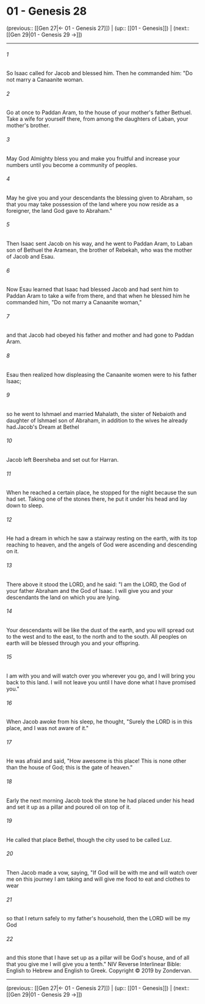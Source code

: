 # 01 - Genesis 28

(previous:: [[Gen 27|← 01 - Genesis 27]]) | (up:: [[01 - Genesis]]) | (next:: [[Gen 29|01 - Genesis 29 →]])

***


###### 1 
So Isaac called for Jacob and blessed him. Then he commanded him: "Do not marry a Canaanite woman. 

###### 2 
Go at once to Paddan Aram, to the house of your mother's father Bethuel. Take a wife for yourself there, from among the daughters of Laban, your mother's brother. 

###### 3 
May God Almighty bless you and make you fruitful and increase your numbers until you become a community of peoples. 

###### 4 
May he give you and your descendants the blessing given to Abraham, so that you may take possession of the land where you now reside as a foreigner, the land God gave to Abraham." 

###### 5 
Then Isaac sent Jacob on his way, and he went to Paddan Aram, to Laban son of Bethuel the Aramean, the brother of Rebekah, who was the mother of Jacob and Esau. 

###### 6 
Now Esau learned that Isaac had blessed Jacob and had sent him to Paddan Aram to take a wife from there, and that when he blessed him he commanded him, "Do not marry a Canaanite woman," 

###### 7 
and that Jacob had obeyed his father and mother and had gone to Paddan Aram. 

###### 8 
Esau then realized how displeasing the Canaanite women were to his father Isaac; 

###### 9 
so he went to Ishmael and married Mahalath, the sister of Nebaioth and daughter of Ishmael son of Abraham, in addition to the wives he already had.Jacob's Dream at Bethel 

###### 10 
Jacob left Beersheba and set out for Harran. 

###### 11 
When he reached a certain place, he stopped for the night because the sun had set. Taking one of the stones there, he put it under his head and lay down to sleep. 

###### 12 
He had a dream in which he saw a stairway resting on the earth, with its top reaching to heaven, and the angels of God were ascending and descending on it. 

###### 13 
There above it stood the LORD, and he said: "I am the LORD, the God of your father Abraham and the God of Isaac. I will give you and your descendants the land on which you are lying. 

###### 14 
Your descendants will be like the dust of the earth, and you will spread out to the west and to the east, to the north and to the south. All peoples on earth will be blessed through you and your offspring. 

###### 15 
I am with you and will watch over you wherever you go, and I will bring you back to this land. I will not leave you until I have done what I have promised you." 

###### 16 
When Jacob awoke from his sleep, he thought, "Surely the LORD is in this place, and I was not aware of it." 

###### 17 
He was afraid and said, "How awesome is this place! This is none other than the house of God; this is the gate of heaven." 

###### 18 
Early the next morning Jacob took the stone he had placed under his head and set it up as a pillar and poured oil on top of it. 

###### 19 
He called that place Bethel, though the city used to be called Luz. 

###### 20 
Then Jacob made a vow, saying, "If God will be with me and will watch over me on this journey I am taking and will give me food to eat and clothes to wear 

###### 21 
so that I return safely to my father's household, then the LORD will be my God 

###### 22 
and this stone that I have set up as a pillar will be God's house, and of all that you give me I will give you a tenth." NIV Reverse Interlinear Bible: English to Hebrew and English to Greek. Copyright © 2019 by Zondervan.

***

(previous:: [[Gen 27|← 01 - Genesis 27]]) | (up:: [[01 - Genesis]]) | (next:: [[Gen 29|01 - Genesis 29 →]])
